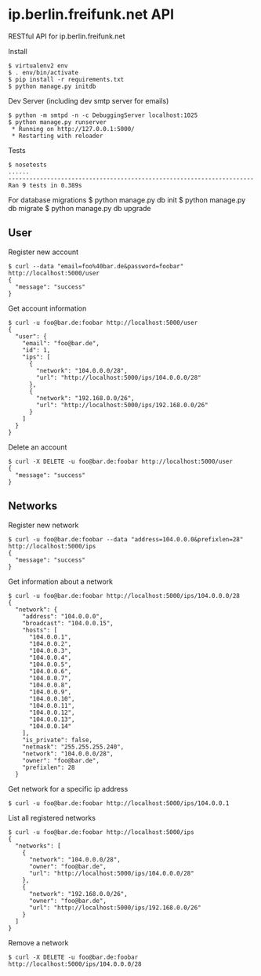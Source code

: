 ip.berlin.freifunk.net API
==========================

RESTful API for ip.berlin.freifunk.net

Install

    $ virtualenv2 env
    $ . env/bin/activate
    $ pip install -r requirements.txt
    $ python manage.py initdb


Dev Server (including dev smtp server for emails)

    $ python -m smtpd -n -c DebuggingServer localhost:1025
    $ python manage.py runserver
     * Running on http://127.0.0.1:5000/
     * Restarting with reloader


Tests

    $ nosetests
    ......
    ----------------------------------------------------------------------
    Ran 9 tests in 0.389s


For database migrations
    $ python manage.py db init
    $ python manage.py db migrate
    $ python manage.py db upgrade



User
----

Register new account

    $ curl --data "email=foo%40bar.de&password=foobar" http://localhost:5000/user
    {
      "message": "success"
    }


Get account information

    $ curl -u foo@bar.de:foobar http://localhost:5000/user
    {
      "user": {
        "email": "foo@bar.de",
        "id": 1,
        "ips": [
          {
            "network": "104.0.0.0/28",
            "url": "http://localhost:5000/ips/104.0.0.0/28"
          },
          {
            "network": "192.168.0.0/26",
            "url": "http://localhost:5000/ips/192.168.0.0/26"
          }
        ]
      }
    }


Delete an account

    $ curl -X DELETE -u foo@bar.de:foobar http://localhost:5000/user
    {
      "message": "success"
    }


Networks
--------

Register new network

    $ curl -u foo@bar.de:foobar --data "address=104.0.0.0&prefixlen=28" http://localhost:5000/ips
    {
      "message": "success"
    }


Get information about a network

    $ curl -u foo@bar.de:foobar http://localhost:5000/ips/104.0.0.0/28
    {
      "network": {
        "address": "104.0.0.0",
        "broadcast": "104.0.0.15",
        "hosts": [
          "104.0.0.1",
          "104.0.0.2",
          "104.0.0.3",
          "104.0.0.4",
          "104.0.0.5",
          "104.0.0.6",
          "104.0.0.7",
          "104.0.0.8",
          "104.0.0.9",
          "104.0.0.10",
          "104.0.0.11",
          "104.0.0.12",
          "104.0.0.13",
          "104.0.0.14"
        ],
        "is_private": false,
        "netmask": "255.255.255.240",
        "network": "104.0.0.0/28",
        "owner": "foo@bar.de",
        "prefixlen": 28
      }


Get network for a specific ip address

    $ curl -u foo@bar.de:foobar http://localhost:5000/ips/104.0.0.1


List all registered networks

    $ curl -u foo@bar.de:foobar http://localhost:5000/ips
    {
      "networks": [
        {
          "network": "104.0.0.0/28",
          "owner": "foo@bar.de",
          "url": "http://localhost:5000/ips/104.0.0.0/28"
        },
        {
          "network": "192.168.0.0/26",
          "owner": "foo@bar.de",
          "url": "http://localhost:5000/ips/192.168.0.0/26"
        }
      ]
    }


Remove a network

    $ curl -X DELETE -u foo@bar.de:foobar http://localhost:5000/ips/104.0.0.0/28
